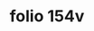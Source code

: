 ---
layout: edition
title: folio 154v
manuscript: Florence, Biblioteca Marucelliana, Carte Rajna XIX.15
sigla: R
iip: r154v.tif
milestone: 308
---